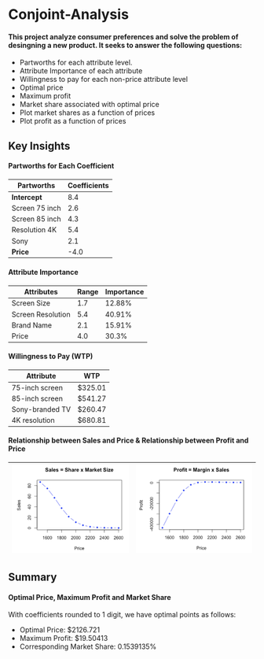 # Conjoint-Analysis

#### This project analyze consumer preferences and solve the problem of desingning a new product. It seeks to answer the following questions: 

* Partworths for each attribute level.
* Attribute Importance of each attribute
* Willingness to pay for each non-price attribute level
* Optimal price
* Maximum profit
* Market share associated with optimal price
* Plot market shares as a function of prices
* Plot profit as a function of prices

## Key Insights

#### Partworths for Each Coefficient

| Partworths       | Coefficients |
|------------------|-------------|
| **Intercept**    | 8.4         |
| Screen 75 inch  | 2.6         |
| Screen 85 inch  | 4.3         |
| Resolution 4K   | 5.4         |
| Sony            | 2.1         |
| **Price**       | -4.0        |

#### Attribute Importance

| Attributes         | Range | Importance |
|--------------------|-------|------------|
| Screen Size       | 1.7   | 12.88%     |
| Screen Resolution | 5.4   | 40.91%     |
| Brand Name        | 2.1   | 15.91%     |
| Price             | 4.0   | 30.3%      |

#### Willingness to Pay (WTP)

| Attribute          | WTP     |
|--------------------|---------|
| 75-inch screen    | $325.01 |
| 85-inch screen    | $541.27 |
| Sony-branded TV   | $260.47 |
| 4K resolution     | $680.81 |

#### Relationship between Sales and Price   &   Relationship between Profit and Price

| ![Sales and Pirce](Photo/sales_price.png) | ![Profit and Price](Photo/profit_price.png) |
|----------------------|----------------------|

## Summary

#### Optimal Price, Maximum Profit and Market Share
With coefficients rounded to 1 digit, we have optimal points as follows:
* Optimal Price: $2126.721
* Maximum Profit: $19.50413
* Corresponding Market Share: 0.1539135%





